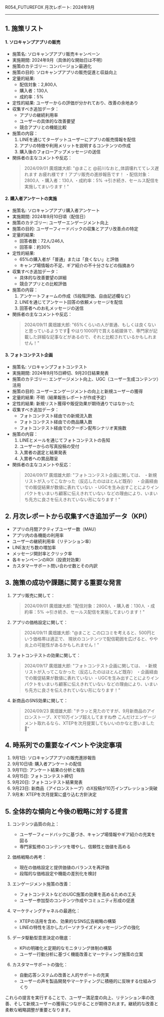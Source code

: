 R054_FUTUREFOX 月次レポート: 2024年9月

---

## 1. 施策リスト

#### 1. ソロキャンプアプリの販売

- 施策名: ソロキャンプアプリ販売キャンペーン
- 実施期間: 2024年9月（具体的な開始日は不明）
- 施策のカテゴリー: コンバージョン最適化
- 施策の目的: ソロキャンプアプリの販売促進と収益向上
- 定量的結果: 
  - 配信対象：2,800人
  - 購入者：130人
  - 成約率：5%
- 定性的結果: ユーザーからの評価が分かれており、改善の余地あり
- 収集すべき追加データ：
  - アプリの継続利用率
  - ユーザーの具体的な改善要望
  - 競合アプリとの機能比較
- 施策の内容：
  1. LINEを通じてターゲットユーザーにアプリの販売情報を配信
  2. アプリの特徴や利用メリットを説明するコンテンツの作成
  3. 購入後のフォローアップメッセージの送信
- 関係者の主なコメントや反応：
  > 2024/09/01 廣畑雄大郎: "@まこと @前川なおと_体調壊れててレス遅れます お疲れ様です！アプリ販売の進捗報告です！ ・配信対象：2800人 ・購入者：130人 ・成約率：5% →引き続き、セールス配信を実施してまいります！"

#### 2. 購入者アンケートの実施

- 施策名: ソロキャンプアプリ購入者アンケート
- 実施期間: 2024年9月10日頃（配信日）
- 施策のカテゴリー: ユーザーエンゲージメント向上
- 施策の目的: ユーザーフィードバックの収集とアプリ改善点の特定
- 定量的結果: 
  - 回答者数：72人/246人
  - 回答率：約30%
- 定性的結果: 
  - 65%の購入者が「普通」または「良くない」と評価
  - キャンプ場情報の不足、ギア紹介の不十分さなどの指摘あり
- 収集すべき追加データ：
  - 具体的な改善要望の詳細
  - 競合アプリとの比較評価
- 施策の内容：
  1. アンケートフォームの作成（5段階評価、自由記述欄など）
  2. LINEを通じてアンケート回答の依頼メッセージを配信
  3. 回答者へのお礼メッセージの送信
- 関係者の主なコメントや反応：
  > 2024/09/11 廣畑雄大郎: "65%くらいの人が普通、もしくは良くないと思っているようです🤔 やはり1000円で買える紙媒体で、専門家が記載した詳細な記事などがあるので、それと比較されているかもしれません！"

#### 3. フォトコンテスト企画

- 施策名: ソロキャンプフォトコンテスト
- 実施期間: 2024年9月15日締切、9月20日結果発表
- 施策のカテゴリー: エンゲージメント向上、UGC（ユーザー生成コンテンツ）活用
- 施策の目的: ユーザーエンゲージメントの向上と新規ユーザーの獲得
- 定量的結果: 不明（結果報告レポートが作成予定）
- 定性的結果: 新規リスト獲得や販促効果が期待通りではなかった
- 収集すべき追加データ：
  - フォトコンテスト経由での新規流入数
  - フォトコンテスト経由での商品購入数
  - フォトコンテスト経由でのクーポン配布シナリオ実施数
- 施策の内容：
  1. LINEとメールを通じてフォトコンテストの告知
  2. ユーザーからの写真投稿の受付
  3. 入賞者の選定と結果発表
  4. 入賞者への賞品贈呈
- 関係者の主なコメントや反応：
  > 2024/09/17 廣畑雄大郎: "フォトコンテスト企画に関しては、 ・新規リストが入ってこなかった（反応したのはほとんど既存） ・企画経由での販促結果が数値に表れていない ・UGCを生み出すことによりインパクトをいまいち顧客に伝えきれていない などの理由により、いまいち先方に良さを伝えきれていない形になります！"

## 2. 月次レポートから収集すべき追加データ（KPI）

- アプリの月間アクティブユーザー数（MAU）
- アプリ内の各機能の利用率
- ユーザーの継続利用率（リテンション率）
- LINE友だち数の増加率
- メッセージ開封率とクリック率
- 各キャンペーンのROI（投資対効果）
- カスタマーサポート問い合わせ数とその内訳

## 3. 施策の成功や課題に関する重要な発言

1. アプリ販売に関して：
   > 2024/09/01 廣畑雄大郎: "配信対象：2800人 ・購入者：130人 ・成約率：5% →引き続き、セールス配信を実施してまいります！"

2. アプリの価格設定に関して：
   > 2024/09/11 廣畑雄大郎: "@まこと この口コミを考えると、500円という価格帯は適正で、 現状のコンテンツで配信範囲を広げると、やや炎上の可能性があるかもしれません！"

3. フォトコンテストの効果に関して：
   > 2024/09/17 廣畑雄大郎: "フォトコンテスト企画に関しては、 ・新規リストが入ってこなかった（反応したのはほとんど既存） ・企画経由での販促結果が数値に表れていない ・UGCを生み出すことによりインパクトをいまいち顧客に伝えきれていない などの理由により、いまいち先方に良さを伝えきれていない形になります！"

4. 新商品のSNS効果に関して：
   > 2024/09/23 廣畑雄大郎: "チラッと見たのですが、9月新商品のアイロンストーブ、Xで10万インプ超えしてますね😳 こんだけエンゲージメント取れるなら、XTEPを次月提案してもいいのかなと思いました🙌"

## 4. 時系列での重要なイベントや決定事項

1. 9月1日: ソロキャンプアプリの販売進捗報告
2. 9月10日頃: 購入者アンケートの配信
3. 9月11日: アンケート結果の分析と報告
4. 9月15日: フォトコンテスト締切
5. 9月20日: フォトコンテスト結果発表
6. 9月23日: 新商品（アイロンストーブ）のX投稿が10万インプレッション突破
7. 9月末: XTEPを次月提案に盛り込む方針決定

## 5. 全体的な傾向と今後の戦略に対する提言

1. コンテンツ品質の向上：
   - ユーザーフィードバックに基づき、キャンプ場情報やギア紹介の充実を図る
   - 専門家監修のコンテンツを増やし、信頼性と価値を高める

2. 価格戦略の再考：
   - 現在の価格設定と提供価値のバランスを再評価
   - 段階的な価格設定や機能の差別化を検討

3. エンゲージメント施策の改善：
   - フォトコンテストなどのUGC施策の効果を高めるための工夫
   - ユーザー参加型のコンテンツ作成やコミュニティ形成の促進

4. マーケティングチャネルの最適化：
   - XTEPの活用を含め、効果的なSNS広告戦略の構築
   - LINEの特性を活かしたパーソナライズドメッセージングの強化

5. データ駆動型意思決定の徹底：
   - KPIの明確化と定期的なモニタリング体制の構築
   - ユーザー行動分析に基づく機能改善とマーケティング施策の立案

6. カスタマーサポートの強化：
   - 自動応答システムの改善と人的サポートの充実
   - ユーザーの声を製品開発やマーケティングに積極的に反映する仕組みづくり

これらの提言を実行することで、ユーザー満足度の向上、リテンション率の改善、そして新規ユーザーの獲得につながることが期待されます。継続的な改善と柔軟な戦略調整が重要となります。